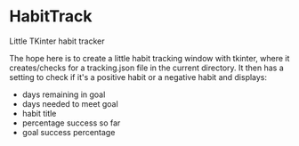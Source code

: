 # HabitTrack
Little TKinter habit tracker

The hope here is to create a little habit tracking window with tkinter, where it creates/checks for a tracking.json file in the current directory. It then has a setting to check if it's a positive habit or a negative habit and displays:
- days remaining in goal
- days needed to meet goal
- habit title
- percentage success so far
- goal success percentage